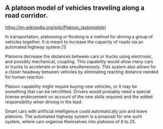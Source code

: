 ## A platoon model of vehicles traveling along a road corridor.

https://en.wikipedia.org/wiki/Platoon_(automobile)

In transportation, platooning or flocking is a method for driving a group of vehicles together. It is meant to increase the capacity of roads via an automated highway system.[1]

Platoons decrease the distances between cars or trucks using electronic, and possibly mechanical, coupling. This capability would allow many cars or trucks to accelerate or brake simultaneously. This system also allows for a closer headway between vehicles by eliminating reacting distance needed for human reaction.

Platoon capability might require buying new vehicles, or it may be something that can be retrofitted. Drivers would probably need a special license endorsement on account of the new skills required and the added responsibility when driving in the lead.

Smart cars with artificial intelligence could automatically join and leave platoons. The automated highway system is a proposal for one such system, where cars organise themselves into platoons of 8 to 25. 
